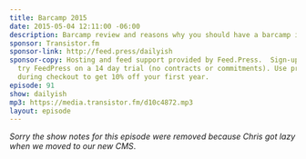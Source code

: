 ```yaml
---
title: Barcamp 2015
date: 2015-05-04 12:11:00 -06:00
description: Barcamp review and reasons why you should have a barcamp in your world.
sponsor: Transistor.fm
sponsor-link: http://feed.press/dailyish
sponsor-copy: Hosting and feed support provided by Feed.Press.  Sign-up today and
  try FeedPress on a 14 day trial (no contracts or commitments). Use promo code "dailyish"
  during checkout to get 10% off your first year.
episode: 91
show: dailyish
mp3: https://media.transistor.fm/d10c4872.mp3
layout: episode
---
```


<em>Sorry the show notes for this episode were removed because Chris got lazy when we moved to our new CMS</em>.
